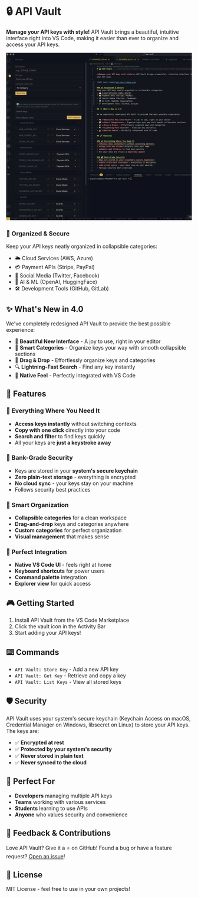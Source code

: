 # 🔒 API Vault

**Manage your API keys with style!** API Vault brings a beautiful, intuitive interface right into VS Code, making it easier than ever to organize and access your API keys.

![API Vault Demo](api-vault-demo.png)

### 🎯 Organized & Secure
Keep your API keys neatly organized in collapsible categories:
- 🌥️ Cloud Services (AWS, Azure)
- 💳 Payment APIs (Stripe, PayPal)
- 🔗 Social Media (Twitter, Facebook)
- 🤖 AI & ML (OpenAI, HuggingFace)
- 🛠️ Development Tools (GitHub, GitLab)

## ✨ What's New in 4.0

We've completely redesigned API Vault to provide the best possible experience:

- 🎨 **Beautiful New Interface** - A joy to use, right in your editor
- 📁 **Smart Categories** - Organize keys your way with smooth collapsible sections
- 🎯 **Drag & Drop** - Effortlessly organize keys and categories
- 🔍 **Lightning-Fast Search** - Find any key instantly
- 💅 **Native Feel** - Perfectly integrated with VS Code

## 🚀 Features

### 🎯 Everything Where You Need It
- **Access keys instantly** without switching contexts
- **Copy with one click** directly into your code
- **Search and filter** to find keys quickly
- All your keys are **just a keystroke away**

### 🔐 Bank-Grade Security
- Keys are stored in your **system's secure keychain**
- **Zero plain-text storage** - everything is encrypted
- **No cloud sync** - your keys stay on your machine
- Follows security best practices

### 🎨 Smart Organization
- **Collapsible categories** for a clean workspace
- **Drag-and-drop** keys and categories anywhere
- **Custom categories** for perfect organization
- **Visual management** that makes sense

### 🚀 Perfect Integration
- **Native VS Code UI** - feels right at home
- **Keyboard shortcuts** for power users
- **Command palette** integration
- **Explorer view** for quick access

## 🎮 Getting Started

1. Install API Vault from the VS Code Marketplace
2. Click the vault icon in the Activity Bar
3. Start adding your API keys!

## ⌨️ Commands

- `API Vault: Store Key` - Add a new API key
- `API Vault: Get Key` - Retrieve and copy a key
- `API Vault: List Keys` - View all stored keys

## 🛡️ Security

API Vault uses your system's secure keychain (Keychain Access on macOS, Credential Manager on Windows, libsecret on Linux) to store your API keys. The keys are:

- ✅ **Encrypted at rest**
- ✅ **Protected by your system's security**
- ✅ **Never stored in plain text**
- ✅ **Never synced to the cloud**

## 🎯 Perfect For

- **Developers** managing multiple API keys
- **Teams** working with various services
- **Students** learning to use APIs
- **Anyone** who values security and convenience

## 📝 Feedback & Contributions

Love API Vault? Give it a ⭐️ on GitHub! Found a bug or have a feature request? [Open an issue](https://github.com/PoliTwit1984/VSCode-API-Vault_Extension/issues)!

## 📜 License

MIT License - feel free to use in your own projects!
